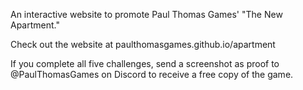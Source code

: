 An interactive website to promote Paul Thomas Games' "The New Apartment."

Check out the website at paulthomasgames.github.io/apartment

If you complete all five challenges, send a screenshot as proof to @PaulThomasGames on Discord to receive a free copy of the game.
